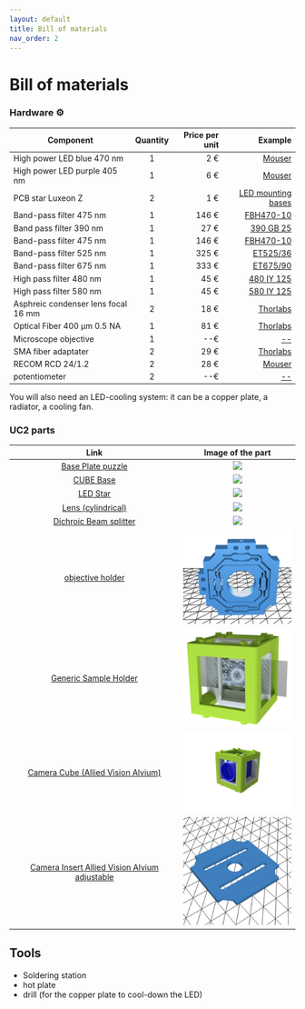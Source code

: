 ```yaml
---
layout: default
title: Bill of materials
nav_order: 2
---
```


# Bill of materials

### Hardware :gear:


| Component|      Quantity      |  Price per unit | Example|  
|----------|:-------------:|------:|------:|  
| High power LED blue 470 nm |  1 | 2 € | [Mouser](https://www.mouser.fr/ProductDetail/997-LXZ1PB01)|  
| High power LED purple 405 nm|    1   |   6 € | [Mouser](https://www.mouser.fr/ProductDetail/997-LHUV0405A065)|  
| PCB star Luxeon Z|    2   |   1 € | [LED mounting bases](https://led-mounting-bases.com/fr/mcpcb-pour-led/340-star-mcpcb-for-1-led-lumileds-luxeon-z-es.html)|
| Band-pass filter 475 nm|1 | 146 €  | [FBH470-10](https://www.thorlabs.com/newgrouppage9.cfm?objectgroup_id=1860&pn=FBH470-10)|  
| Band pass filter 390 nm| 1| 27 € |[390 GB 25](https://www.comaroptics.com/components/filters/glass-colour-filters)| 
| Band-pass filter 475 nm|1 | 146 €  | [FBH470-10](https://www.thorlabs.com/newgrouppage9.cfm?objectgroup_id=1860&pn=FBH470-10)|  
| Band-pass filter 525 nm|1 | 325 €  | [ET525/36](https://www.chroma.com/products/parts/et525-36m)|
| Band-pass filter 675 nm|1 | 333 €  | [ET675/90](https://www.ahf.de/en/products/spectral-analysis-photonic/optical-filters/individual-filters/bandpass-filters/600-699-nm/2449/675/90-et-bandpass)|   
| High pass filter 480 nm| 1| 45 € |[480 IY 125](https://www.comaroptics.com/components/filters/dichroic-filters/long-pass-dichroic-filters)| 
| High pass filter 580 nm| 1| 45 € |[580 IY 125](https://www.comaroptics.com/components/filters/dichroic-filters/long-pass-dichroic-filters)| 
| Asphreic condenser lens focal 16 mm | 2 |    18 € | [Thorlabs](https://www.thorlabs.de/thorproduct.cfm?partnumber=ACL25416U) |  
| Optical Fiber 400 µm 0.5 NA | 1 |    81 € | [Thorlabs](https://www.thorlabs.com/thorproduct.cfm?partnumber=M45L02) |  
| Microscope objective | 1 | --€ | [--](--)|  
| SMA fiber adaptater | 2 |29 € | [Thorlabs](https://www.thorlabs.com/thorproduct.cfm?partnumber=SM1SMA#ad-image-0)|
| RECOM RCD 24/1.2| 2 |28 € | [Mouser](https://www.mouser.fr/ProductDetail/RECOM-Power/RCD-24-120-W?qs=XF8hdbuHJAW68Zb6thLHmw%3D%3D&mgh=1&vip=1&gclid=Cj0KCQjw_4-SBhCgARIsAAlegrXhc2OQlAVF3fglcc28Iyp3B-155_z7d_U6xnrkKlrQZ5bdMsEOsxkaAsEtEALw_wcB])|
| potentiometer | 2 |--€ | [--](--)|


You will also need an LED-cooling system: it can be a copper plate, a radiator, a cooling fan. 


### UC2 parts


Link             |  Image of the part
:-------------------------:|:-------------------------:
[Base Plate puzzle](https://github.com/openUC2/UC2-GIT/tree/master/CAD/ASSEMBLY_Baseplate)  |  [<img src="https://github.com/openUC2/UC2-GIT/blob/master/CAD/ASSEMBLY_Baseplate/IMAGES/10_Base_puzzle_v3_01.png" width=200>](https://github.com/openUC2/UC2-GIT/tree/master/CAD/ASSEMBLY_Baseplate)
[CUBE Base](https://github.com/openUC2/UC2-GIT/tree/master/CAD/ASSEMBLY_CUBE_Base)  |  [<img src="https://github.com/openUC2/UC2-GIT/blob/master/CAD/ASSEMBLY_CUBE_Base/IMAGES/Assembly_Cube_empty_IM_v3.png" width=200>](https://github.com/openUC2/UC2-GIT/tree/master/CAD/ASSEMBLY_CUBE_Base)
[LED Star](https://github.com/openUC2/UC2-GIT/tree/master/CAD/ASSEMBLY_CUBE_LED) | [<img src="https://github.com/openUC2/UC2-GIT/blob/master/CAD/ASSEMBLY_CUBE_LED/IMAGES/Assembly_Cube_LED_holder_v3.png" width=200>](https://github.com/openUC2/UC2-GIT/tree/master/CAD/ASSEMBLY_CUBE_LED)
[Lens (cylindrical)](https://github.com/openUC2/UC2-GIT/tree/master/CAD/ASSEMBLY_CUBE_Lens_CYLINDRICAL) | [<img src="https://github.com/openUC2/UC2-GIT/blob/master/CAD/ASSEMBLY_CUBE_Lens_CYLINDRICAL/IMAGES/Assembly_Cube_Lens_Cylindrical__cheap_v3.png" width=200>](https://github.com/openUC2/UC2-GIT/tree/master/CAD/ASSEMBLY_CUBE_Lens_CYLINDRICAL)
[Dichroic Beam splitter](https://github.com/openUC2/UC2-GIT/tree/master/CAD//ASSEMBLY_CUBE_Dichroic_Beamsplitter) | [<img src="https://github.com/openUC2/UC2-GIT/blob/master/CAD/ASSEMBLY_CUBE_Dichroic_Beamsplitter/IMAGES/Assembly_Cube_Dichroic_Beamsplitter_25x35_v3.png" width=200>](https://github.com/openUC2/UC2-GIT/tree/master/CAD//ASSEMBLY_CUBE_Dichroic_Beamsplitter)
[objective holder](https://github.com/openUC2/UC2_OpenFiberCoupler#logo) | [<img src="/assets/images/objective_holder_fine.png" width=200>](https://github.com/openUC2/UC2_OpenFiberCoupler#logo)
[Generic Sample Holder](https://github.com/openUC2/UC2-GIT/tree/master/CAD/ASSEMBLY_CUBE_Sample_Holder) | [<img src="/assets/images/Assembly_Cube_Sample_holder.png" width=200>](https://github.com/openUC2/UC2-GIT/tree/master/CAD/ASSEMBLY_CUBE_Sample_Holder)
[Camera Cube (Allied Vision Alvium)](https://github.com/openUC2/UC2-GIT/tree/master/CAD/ASSEMBLY_CUBE_Daheng_Imaging) | [<img src="/assets/images/Assembly_Cube_Daheng_Imaging_v3.png" width=200>](https://github.com/openUC2/UC2-GIT/tree/master/CAD/ASSEMBLY_CUBE_Daheng_Imaging)
[Camera Insert Allied Vision Alvium adjustable](https://github.com/openUC2/UC2-GIT/blob/master/CAD/RAW/STL/20_Cube_insert_AlliedVision_Alvium_adjustable_v3.stl) | [<img src="/assets/images/cube_insert_allied_vision_adjustable.png" width=200>](https://github.com/openUC2/UC2-GIT/blob/master/CAD/RAW/STL/20_Cube_insert_AlliedVision_Alvium_adjustable_v3.stl)


## Tools

- Soldering station
- hot plate
- drill (for the copper plate to cool-down the LED)

